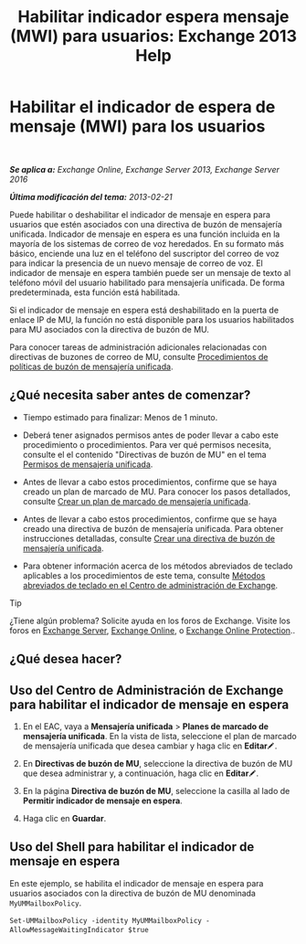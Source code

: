 ﻿---
title: 'Habilitar indicador espera mensaje (MWI) para usuarios: Exchange 2013 Help'
TOCTitle: Habilitar el indicador de espera de mensaje (MWI) para los usuarios
ms:assetid: 3d0ca657-00b6-4108-a850-b092fede1f75
ms:mtpsurl: https://technet.microsoft.com/es-es/library/Dd335216(v=EXCHG.150)
ms:contentKeyID: 50556767
ms.date: 05/22/2018
mtps_version: v=EXCHG.150
ms.translationtype: MT
---

# Habilitar el indicador de espera de mensaje (MWI) para los usuarios

 

_**Se aplica a:** Exchange Online, Exchange Server 2013, Exchange Server 2016_

_**Última modificación del tema:** 2013-02-21_

Puede habilitar o deshabilitar el indicador de mensaje en espera para usuarios que estén asociados con una directiva de buzón de mensajería unificada. Indicador de mensaje en espera es una función incluida en la mayoría de los sistemas de correo de voz heredados. En su formato más básico, enciende una luz en el teléfono del suscriptor del correo de voz para indicar la presencia de un nuevo mensaje de correo de voz. El indicador de mensaje en espera también puede ser un mensaje de texto al teléfono móvil del usuario habilitado para mensajería unificada. De forma predeterminada, esta función está habilitada.

Si el indicador de mensaje en espera está deshabilitado en la puerta de enlace IP de MU, la función no está disponible para los usuarios habilitados para MU asociados con la directiva de buzón de MU.

Para conocer tareas de administración adicionales relacionadas con directivas de buzones de correo de MU, consulte [Procedimientos de políticas de buzón de mensajería unificada](https://docs.microsoft.com/es-es/exchange/voice-mail-unified-messaging/set-up-voice-mail/um-mailbox-policy-procedures).

## ¿Qué necesita saber antes de comenzar?

  - Tiempo estimado para finalizar: Menos de 1 minuto.

  - Deberá tener asignados permisos antes de poder llevar a cabo este procedimiento o procedimientos. Para ver qué permisos necesita, consulte el el contenido "Directivas de buzón de MU" en el tema [Permisos de mensajería unificada](unified-messaging-permissions-exchange-2013-help.md).

  - Antes de llevar a cabo estos procedimientos, confirme que se haya creado un plan de marcado de MU. Para conocer los pasos detallados, consulte [Crear un plan de marcado de mensajería unificada](https://docs.microsoft.com/es-es/exchange/voice-mail-unified-messaging/connect-voice-mail-system/create-um-dial-plan).

  - Antes de llevar a cabo estos procedimientos, confirme que se haya creado una directiva de buzón de mensajería unificada. Para obtener instrucciones detalladas, consulte [Crear una directiva de buzón de mensajería unificada](https://docs.microsoft.com/es-es/exchange/voice-mail-unified-messaging/set-up-voice-mail/create-um-mailbox-policy).

  - Para obtener información acerca de los métodos abreviados de teclado aplicables a los procedimientos de este tema, consulte [Métodos abreviados de teclado en el Centro de administración de Exchange](keyboard-shortcuts-in-the-exchange-admin-center-exchange-online-protection-help.md).


> [!TIP]
> ¿Tiene algún problema? Solicite ayuda en los foros de Exchange. Visite los foros en <A href="https://go.microsoft.com/fwlink/p/?linkid=60612">Exchange Server</A>, <A href="https://go.microsoft.com/fwlink/p/?linkid=267542">Exchange Online</A>, o <A href="https://go.microsoft.com/fwlink/p/?linkid=285351">Exchange Online Protection</A>..



## ¿Qué desea hacer?

## Uso del Centro de Administración de Exchange para habilitar el indicador de mensaje en espera

1.  En el EAC, vaya a **Mensajería unificada** \> **Planes de marcado de mensajería unificada**. En la vista de lista, seleccione el plan de marcado de mensajería unificada que desea cambiar y haga clic en **Editar**![Icono Editar](images/Bb124582.6f53ccb2-1f13-4c02-bea0-30690e6ea71d(EXCHG.150).gif "Icono Editar").

2.  En **Directivas de buzón de MU**, seleccione la directiva de buzón de MU que desea administrar y, a continuación, haga clic en **Editar**![Icono Editar](images/Bb124582.6f53ccb2-1f13-4c02-bea0-30690e6ea71d(EXCHG.150).gif "Icono Editar").

3.  En la página **Directiva de buzón de MU**, seleccione la casilla al lado de **Permitir indicador de mensaje en espera**.

4.  Haga clic en **Guardar**.

## Uso del Shell para habilitar el indicador de mensaje en espera

En este ejemplo, se habilita el indicador de mensaje en espera para usuarios asociados con la directiva de buzón de MU denominada `MyUMMailboxPolicy`.

    Set-UMMailboxPolicy -identity MyUMMailboxPolicy -AllowMessageWaitingIndicator $true

